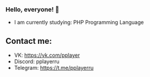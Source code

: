 ### Hello, everyone! 👋
+ I am currently studying: PHP Programming Language

## Contact me:

+ VK: https://vk.com/pplayer
+ Discord: pplayerru
+ Telegram: https://t.me/pplayerru
